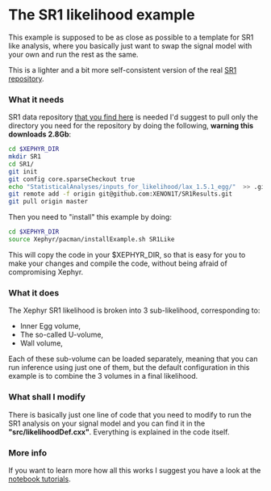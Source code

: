 # The SR1 likelihood example

This example is supposed to be as close as possible to a template for SR1 like analysis, 
where you basically just want to swap the signal model with your own and run the rest as the same.

This is a lighter and a bit more self-consistent version of the real [SR1 repository](https://github.com/XENON1T/SR1Results/tree/master/StatisticalAnalyses/xephyr_sr1_likelihood).

### What it needs

SR1 data repository [that you find here](https://github.com/XENON1T/SR1Results/tree/master/StatisticalAnalyses/inputs_for_likelihood) 
is needed I'd suggest to pull only the directory you need for the repository by doing the following, **warning this downloads 2.8Gb**:

```bash
cd $XEPHYR_DIR
mkdir SR1
cd SR1/
git init
git config core.sparseCheckout true
echo "StatisticalAnalyses/inputs_for_likelihood/lax_1.5.1_egg/"  >> .git/info/sparse-checkout
git remote add -f origin git@github.com:XENON1T/SR1Results.git
git pull origin master
```

Then you need to "install" this example by doing:

```bash
cd $XEPHYR_DIR
source Xephyr/pacman/installExample.sh SR1Like
```
This will copy the code in your $XEPHYR\_DIR, so that is easy for you to make your changes and compile 
the code, without being afraid of compromising Xephyr.

### What it does

The Xephyr SR1 likelihood is broken into 3 sub-likelihood, corresponding to:

- Inner Egg volume, 
- The so-called U-volume,
- Wall volume, 

Each of these sub-volume can be loaded separately, meaning that you can run inference using just one of them,
but the default configuration in this example is to combine the 3 volumes in a final likelihood.

### What shall I modify

There is basically just one line of code that you need to modify to run the SR1 analysis on your signal model 
and you can find it in the **"src/likelihoodDef.cxx"**. Everything is explained in the code itself.


### More info

If you want to learn more how all this works I suggest you have a look at the [notebook tutorials](https://xenon1t.github.io/Xephyr/docs/tutorials.html).


